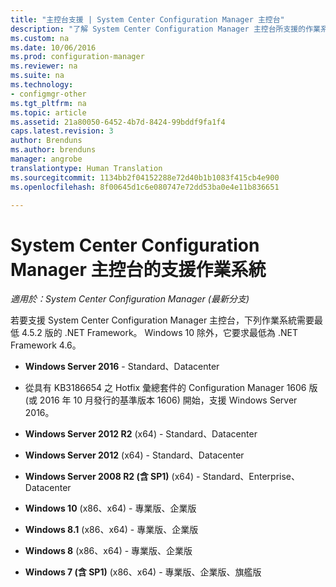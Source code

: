 ```yaml
---
title: "主控台支援 | System Center Configuration Manager 主控台"
description: "了解 System Center Configuration Manager 主控台所支援的作業系統。"
ms.custom: na
ms.date: 10/06/2016
ms.prod: configuration-manager
ms.reviewer: na
ms.suite: na
ms.technology:
- configmgr-other
ms.tgt_pltfrm: na
ms.topic: article
ms.assetid: 21a80050-6452-4b7d-8424-99bddf9fa1f4
caps.latest.revision: 3
author: Brenduns
ms.author: brenduns
manager: angrobe
translationtype: Human Translation
ms.sourcegitcommit: 1134bb2f04152288e72d40b1b1083f415cb4e900
ms.openlocfilehash: 8f00645d1c6e080747e72dd53ba0e4e11b836651

---
```

# <a name="supported-operating-systems-for-system-center-configuration-manager-consoles"></a>System Center Configuration Manager 主控台的支援作業系統

*適用於：System Center Configuration Manager (最新分支)*


 若要支援 System Center Configuration Manager 主控台，下列作業系統需要最低 4.5.2 版的 .NET Framework。 Windows 10 除外，它要求最低為 .NET Framework 4.6。  

-   **Windows Server 2016** - Standard、Datacenter  
  - 從具有 KB3186654 之 Hotfix 彙總套件的 Configuration Manager 1606 版 (或 2016 年 10 月發行的基準版本 1606) 開始，支援 Windows Server 2016。  


-   **Windows Server 2012 R2** (x64) - Standard、Datacenter  

-   **Windows Server 2012** (x64) - Standard、Datacenter  

-   **Windows Server 2008 R2 (含 SP1)** (x64) - Standard、Enterprise、Datacenter  

-   **Windows 10** (x86、x64) - 專業版、企業版  

-   **Windows 8.1** (x86、x64) - 專業版、企業版  

-   **Windows 8** (x86、x64) - 專業版、企業版  

-   **Windows 7 (含 SP1)** (x86、x64) - 專業版、企業版、旗艦版  



<!--HONumber=Nov16_HO1-->


